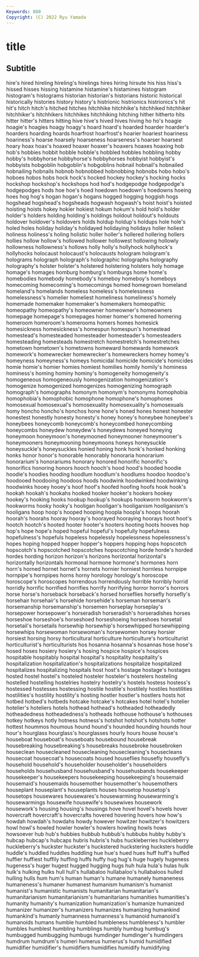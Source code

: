 ```yaml
---
Keywords: 880
Copyright: (C) 2022 Ryu Yamada
---
```



# title

## Subtitle
 hire's hired hireling hireling's hirelings hires hiring hirsute
his hiss hiss's hissed hisses hissing histamine histamine's histamines histogram
histogram's histograms historian historian's historians historic historical historically histories history
history's histrionic histrionics histrionics's hit hit's hitch hitch's hitched hitches
hitchhike hitchhike's hitchhiked hitchhiker hitchhiker's hitchhikers hitchhikes hitchhiking hitching hither
hitherto hits hitter hitter's hitters hitting hive hive's hived hives
hiving ho ho's hoagie hoagie's hoagies hoagy hoagy's hoard hoard's
hoarded hoarder hoarder's hoarders hoarding hoards hoarfrost hoarfrost's hoarier hoariest
hoariness hoariness's hoarse hoarsely hoarseness hoarseness's hoarser hoarsest hoary hoax
hoax's hoaxed hoaxer hoaxer's hoaxers hoaxes hoaxing hob hob's hobbies
hobbit hobble hobble's hobbled hobbles hobbling hobby hobby's hobbyhorse hobbyhorse's
hobbyhorses hobbyist hobbyist's hobbyists hobgoblin hobgoblin's hobgoblins hobnail hobnail's hobnailed
hobnailing hobnails hobnob hobnobbed hobnobbing hobnobs hobo hobo's hoboes hobos
hobs hock hock's hocked hockey hockey's hocking hocks hockshop hockshop's
hockshops hod hod's hodgepodge hodgepodge's hodgepodges hods hoe hoe's hoed
hoedown hoedown's hoedowns hoeing hoes hog hog's hogan hogan's hogans
hogged hogging hoggish hogs hogshead hogshead's hogsheads hogwash hogwash's hoist
hoist's hoisted hoisting hoists hokey hokier hokiest hokum hokum's hold
hold's holder holder's holders holding holding's holdings holdout holdout's holdouts
holdover holdover's holdovers holds holdup holdup's holdups hole hole's holed
holes holiday holiday's holidayed holidaying holidays holier holiest holiness holiness's
holing holistic holler holler's hollered hollering hollers hollies hollow hollow's
hollowed hollower hollowest hollowing hollowly hollowness hollowness's hollows holly holly's
hollyhock hollyhock's hollyhocks holocaust holocaust's holocausts hologram hologram's holograms holograph
holograph's holographic holographs holography holography's holster holster's holstered holstering holsters
holy homage homage's homages homburg homburg's homburgs home home's homebodies
homebody homebody's homeboy homeboy's homeboys homecoming homecoming's homecomings homed homegrown
homeland homeland's homelands homeless homeless's homelessness homelessness's homelier homeliest homeliness
homeliness's homely homemade homemaker homemaker's homemakers homeopathic homeopathy homeopathy's homeowner
homeowner's homeowners homepage homepage's homepages homer homer's homered homering homeroom
homeroom's homerooms homers homes homesick homesickness homesickness's homespun homespun's homestead
homestead's homesteaded homesteader homesteader's homesteaders homesteading homesteads homestretch homestretch's homestretches
hometown hometown's hometowns homeward homewards homework homework's homewrecker homewrecker's homewreckers
homey homey's homeyness homeyness's homeys homicidal homicide homicide's homicides homie
homie's homier homies homiest homilies homily homily's hominess hominess's homing
hominy hominy's homogeneity homogeneity's homogeneous homogeneously homogenization homogenization's homogenize homogenized
homogenizes homogenizing homograph homograph's homographs homonym homonym's homonyms homophobia homophobia's
homophobic homophone homophone's homophones homosexual homosexual's homosexuality homosexuality's homosexuals homy
honcho honcho's honchos hone hone's honed hones honest honester honestest
honestly honesty honesty's honey honey's honeybee honeybee's honeybees honeycomb honeycomb's
honeycombed honeycombing honeycombs honeydew honeydew's honeydews honeyed honeying honeymoon honeymoon's
honeymooned honeymooner honeymooner's honeymooners honeymooning honeymoons honeys honeysuckle honeysuckle's honeysuckles
honied honing honk honk's honked honking honks honor honor's honorable
honorably honoraria honorarium honorarium's honorariums honorary honored honorific honorific's honorifics
honoring honors hooch hooch's hood hood's hooded hoodie hoodie's hoodies
hooding hoodlum hoodlum's hoodlums hoodoo hoodoo's hoodooed hoodooing hoodoos hoods
hoodwink hoodwinked hoodwinking hoodwinks hooey hooey's hoof hoof's hoofed hoofing
hoofs hook hook's hookah hookah's hookahs hooked hooker hooker's hookers
hookey hookey's hooking hooks hookup hookup's hookups hookworm hookworm's hookworms
hooky hooky's hooligan hooligan's hooliganism hooliganism's hooligans hoop hoop's hooped
hooping hoopla hoopla's hoops hoorah hoorah's hoorahs hooray hooray's hoorayed
hooraying hoorays hoot hoot's hootch hootch's hooted hooter hooter's hooters
hooting hoots hooves hop hop's hope hope's hoped hopeful hopeful's
hopefully hopefulness hopefulness's hopefuls hopeless hopelessly hopelessness hopelessness's hopes hoping
hopped hopper hopper's hoppers hopping hops hopscotch hopscotch's hopscotched hopscotches
hopscotching horde horde's horded hordes hording horizon horizon's horizons horizontal
horizontal's horizontally horizontals hormonal hormone hormone's hormones horn horn's horned
hornet hornet's hornets hornier horniest hornless hornpipe hornpipe's hornpipes horns
horny horology horology's horoscope horoscope's horoscopes horrendous horrendously horrible horribly
horrid horridly horrific horrified horrifies horrify horrifying horror horror's horrors
horse horse's horseback horseback's horsed horseflies horsefly horsefly's horsehair horsehair's
horsehide horsehide's horseman horseman's horsemanship horsemanship's horsemen horseplay horseplay's horsepower
horsepower's horseradish horseradish's horseradishes horses horseshoe horseshoe's horseshoed horseshoeing horseshoes
horsetail horsetail's horsetails horsewhip horsewhip's horsewhipped horsewhipping horsewhips horsewoman horsewoman's
horsewomen horsey horsier horsiest horsing horsy horticultural horticulture horticulture's horticulturist
horticulturist's horticulturists hos hosanna hosanna's hosannas hose hose's hosed hoses
hosiery hosiery's hosing hospice hospice's hospices hospitable hospitably hospital hospital's
hospitality hospitality's hospitalization hospitalization's hospitalizations hospitalize hospitalized hospitalizes hospitalizing hospitals
host host's hostage hostage's hostages hosted hostel hostel's hosteled hosteler
hosteler's hostelers hosteling hostelled hostelling hostelries hostelry hostelry's hostels hostess
hostess's hostessed hostesses hostessing hostile hostile's hostilely hostiles hostilities hostilities's
hostility hostility's hosting hostler hostler's hostlers hosts hot hotbed hotbed's
hotbeds hotcake hotcake's hotcakes hotel hotel's hotelier hotelier's hoteliers hotels
hothead hothead's hotheaded hotheadedly hotheadedness hotheadedness's hotheads hothouse hothouse's hothouses
hotkey hotkeys hotly hotness hotness's hotshot hotshot's hotshots hotter hottest
hoummos houmous hound hound's hounded hounding hounds hour hour's hourglass
hourglass's hourglasses hourly hours house house's houseboat houseboat's houseboats housebound
housebreak housebreaking housebreaking's housebreaks housebroke housebroken houseclean housecleaned housecleaning housecleaning's
housecleans housecoat housecoat's housecoats housed houseflies housefly housefly's household household's
householder householder's householders households househusband househusband's househusbands housekeeper housekeeper's housekeepers
housekeeping housekeeping's housemaid housemaid's housemaids housemother housemother's housemothers houseplant houseplant's
houseplants houses housetop housetop's housetops housewares housewares's housewarming housewarming's housewarmings
housewife housewife's housewives housework housework's housing housing's housings hove hovel
hovel's hovels hover hovercraft hovercraft's hovercrafts hovered hovering hovers how
how's howdah howdah's howdahs howdy however howitzer howitzer's howitzers howl
howl's howled howler howler's howlers howling howls hows howsoever hub
hub's hubbies hubbub hubbub's hubbubs hubby hubby's hubcap hubcap's hubcaps
hubris hubris's hubs huckleberries huckleberry huckleberry's huckster huckster's huckstered huckstering
hucksters huddle huddle's huddled huddles huddling hue hue's hued hues
huff huff's huffed huffier huffiest huffily huffing huffs huffy hug
hug's huge hugely hugeness hugeness's huger hugest hugged hugging hugs
huh hula hula's hulas hulk hulk's hulking hulks hull hull's
hullabaloo hullabaloo's hullabaloos hulled hulling hulls hum hum's human human's
humane humanely humaneness humaneness's humaner humanest humanism humanism's humanist humanist's
humanistic humanists humanitarian humanitarian's humanitarianism humanitarianism's humanitarians humanities humanities's humanity
humanity's humanization humanization's humanize humanized humanizer humanizer's humanizers humanizes humanizing
humankind humankind's humanly humanness humanness's humanoid humanoid's humanoids humans humble
humbled humbleness humbleness's humbler humbles humblest humbling humblings humbly humbug
humbug's humbugged humbugging humbugs humdinger humdinger's humdingers humdrum humdrum's humeri
humerus humerus's humid humidified humidifier humidifier's humidifiers humidifies humidify humidifying
